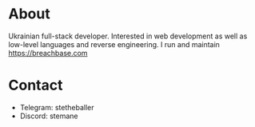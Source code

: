 ### 

# About
Ukrainian full-stack developer. Interested in web development as well as low-level languages and reverse engineering.
I run and maintain https://breachbase.com

# Contact
- Telegram: stetheballer
- Discord: stemane
